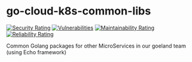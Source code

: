 # go-cloud-k8s-common-libs
[![Security Rating](https://sonarcloud.io/api/project_badges/measure?project=lao-tseu-is-alive_go-cloud-k8s-common-libs&metric=security_rating)](https://sonarcloud.io/summary/new_code?id=lao-tseu-is-alive_go-cloud-k8s-common-libs)
[![Vulnerabilities](https://sonarcloud.io/api/project_badges/measure?project=lao-tseu-is-alive_go-cloud-k8s-common-libs&metric=vulnerabilities)](https://sonarcloud.io/summary/new_code?id=lao-tseu-is-alive_go-cloud-k8s-common-libs)
[![Maintainability Rating](https://sonarcloud.io/api/project_badges/measure?project=lao-tseu-is-alive_go-cloud-k8s-common-libs&metric=sqale_rating)](https://sonarcloud.io/summary/new_code?id=lao-tseu-is-alive_go-cloud-k8s-common-libs)
[![Reliability Rating](https://sonarcloud.io/api/project_badges/measure?project=lao-tseu-is-alive_go-cloud-k8s-common-libs&metric=reliability_rating)](https://sonarcloud.io/summary/new_code?id=lao-tseu-is-alive_go-cloud-k8s-common-libs)

Common Golang packages  for other MicroServices in our goeland team (using Echo framework)
